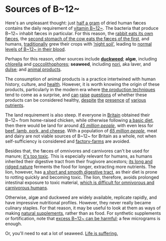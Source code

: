 # Sources of B~12~

Here's an unpleasant thought: just [half a gram](https://link.springer.com/article/10.1007/BF00007957)
of dried human fæces contains the daily requirement of [vitamin B~12~](https://web.archive.org/web/20201220012701id_/http://www.whfoods.com/genpage.php?tname=nutrient&dbid=107).
The bacteria that produce B~12~ inhabit fæces in particular. For this reason,
the [rabbit eats its own fæces](https://www.quora.com/Do-animals-absorb-their-B12-by-the-bacteria-in-their-guts-or-do-they-need-to-eat-their-poop-afterwards-to-absorb-it/answer/Michael-McClennen),
the [second stomach of the cow eats the fæces of the first](https://www.quora.com/Do-animals-absorb-their-B12-by-the-bacteria-in-their-guts-or-do-they-need-to-eat-their-poop-afterwards-to-absorb-it/answer/Michael-McClennen),
and humans, [traditionally](https://en.wikipedia.org/wiki/Night_soil#History)
grew their crops with [‘night soil’](https://www.growveg.co.uk/guides/using-animal-manure-in-the-vegetable-garden/),
leading to [normal levels of B~12~ in their blood](https://www.beyondveg.com/billings-t/comp-anat/comp-anat-7d.shtml).

Perhaps for this reason, other sources include [**duckweed**](/notes/duckweed);
**algæ**, including [chlorella](/notes/chlorella) and [coccolithophores](https://pubs.acs.org/doi/10.1021/jf0101556);
**seaweed**, including [nori](https://pubs.acs.org/doi/10.1021/jf981065c), aka
laver, and [dulse](https://veganhealth.org/vitamin-b12/vitamin-b12-plant-foods/#various);
and [animal products](https://web.archive.org/web/20201220012701id_/http://www.whfoods.com/genpage.php?tname=nutrient&dbid=107).

The consumption of animal products is a practice intertwined with human
history, culture, and [health](/basics). However, it is worth knowing
the origin of these products, particularly in the modern era where
[the production techniques](https://www.dominionmovement.com/)
tend to come as a surprise, and
[can](https://www.youtube.com/watch?v=6ai1xpi8bW0&list=PLw-_llSdTbqeGXrM1L3bEiUVAa_YNbIGi)
[raise](https://www.youtube.com/watch?v=elLPtQjqddQ)
[questions](https://www.youtube.com/watch?v=mNED7GJLY7I)
of whether these products can be considered healthy,
[despite](https://en.wikipedia.org/wiki/Environmental_impact_of_meat_production)
[the](https://en.wikipedia.org/wiki/Antibiotic_use_in_livestock)
[presence](https://en.wikipedia.org/wiki/Slaughterhouse#Worker_exploitation_concerns)
[of](https://www.bbc.co.uk/news/health-24525584)
[various](https://en.wikipedia.org/wiki/Poultry_farming_in_the_United_States#Safety_issues)
[nutrients](https://www.phrases.org.uk/meanings/243100.html).

The land requirement is also steep. If everyone in [Britain](/notes/british-land-available)
obtained their B~12~ from home-raised chicken, while otherwise
following [a basic diet](/basics), then there would be land for
around [*45 million people*](/notes/land-for-chicken), with even
less for [beef, lamb, pork, and cheese](https://ourworldindata.org/grapher/land-use-per-kg-poore).
With a population of [*65 million people*](https://en.wikipedia.org/wiki/Demography_of_the_United_Kingdom),
meat and dairy are not viable sources of B~12~ for Britain as a whole,
not when self-sufficiency is considered and [factory-farms](https://landofhopeandglory.org/)
are avoided.

Besides that, the fæces of omnivores and carnivores can't be used for
manure; [it's too toxic](https://www.growveg.co.uk/guides/using-animal-manure-in-the-vegetable-garden/).
This is especially relevant for humans, as humans inherited their digestive
tract from their frugivore ancestors; [its long and ridged nature](https://static.cambridge.org/binary/version/id/urn:cambridge.org:id:binary:20200709022251961-0188:9781316339916:11859fig6_4.png)
ferments the food for longer, extracting more nutrients. The lion, however,
has [a short and smooth digestive tract](http://lion-nutrition.weebly.com/uploads/2/6/9/9/26992359/1430210.png),
as their diet is prone to rotting quickly and becoming toxic. The lion,
therefore, avoids prolonged intestinal exposure to toxic material,
[which is difficult for omnivorous and carnivorous humans](https://www.bowelcanceruk.org.uk/news-and-blogs/news/new-research-says-even-moderate-red-and-processed-meat-eaters-at-risk-of-bowel-cancer/).

Otherwise, algæ and duckweed are widely available, replicate rapidly,
and have impressive nutritional profiles. However, they never really
became culinary staples. For that reason, it may be useful to look at
them as ways of making [natural supplements](/notes/duckweed), rather
than as food. For synthetic supplements or fortification, note that
[excess B~12~ can be harmful](https://www.theatlantic.com/health/archive/2017/08/b12-energy/537654/);
a few micrograms is enough.

Or, you'll need to eat a lot of seaweed. [Life is suffering.](https://www.bbc.co.uk/religion/religions/buddhism/beliefs/fournobletruths_1.shtml)
